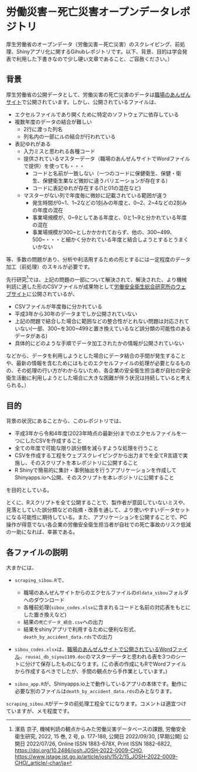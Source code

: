 # 労働災害－死亡災害オープンデータレポジトリ

厚生労働省のオープンデータ（労働災害－死亡災害）のスクレイピング、前処理、Shinyアプリ化に関するGihubレポジトリです。以下、背景、目的は学会発表で利用した下書きなので少し硬い文章であること、ご容赦ください。）

## 背景

厚生労働省の公開データとして、労働災害の死亡災害のデータは[職場のあんぜんサイト](https://anzeninfo.mhlw.go.jp/anzen_pg/SIB_FND.html)で公開されています。しかし、公開されているファイルは、

* エクセルファイルであり開くために特定のソフトウェアに依存している
* 複数年度のデータの結合が難しい
    * 2行に渡った列名
    * 列名内の一部にルの結合が行われている
* 表記ゆれがある
    * 入力ミスと思われる各種コード
    * 提供されているマスターデータ（職場のあんぜんサイトでWordファイルで提供）を使っても・・・
        * コードと名前が一致しない（一つのコードに保健衛生、保健・衛生、保健衛生業など微妙に違うバリエーションが存在する）    
        * コードに表記ゆれが存在する(1と01の混在など)
    * マスターがない列で年度毎に微妙に記載されている範囲が違う
        * 発生時間が0~1、1~2などの1刻みの年度と、0~2、2~4などの2刻みの年度の混在
        * 事業場規模が、0~9としてある年度と、0と1~9と分かれている年度の混在
        * 事業場規模が300~としかかかれておらず、他の、300~499、500~・・・と細かく分かれている年度と結合しようとするとうまくいかない

等、多数の問題があり、分析や利活用するための形とするには一定程度のデータ加工（前処理）のスキルが必要です。

先行研究[^1]では、上記の問題の一部について解決されて、解決された、より機械判読に適した形のCSVファイルが成果物として[労働安全衛生総合研究所のウェブサイト](https://www.jniosh.johas.go.jp/publication/houkoku/houkoku_2022_01.html)に公開されているが、

* CSVファイルが年度毎に分かれている
* 平成3年から30年のデータまでしか公開されていない
* 上記の問題で結合した場合に範囲などの整合性がとれない問題は対応されていない(一部、300~を300~499と置き換えているなど誤分類の可能性のあるデータがある)
* 具体的にどのような手順でデータ加工されたかの情報が公開されていない

などから、データを利用しようとした場合にデータ結合の手間が発生することや、最新の情報を含むためにはもとのエクセルファイルの処理が必要となるものの、その処理の行い方がわからないため、各企業の安全衛生担当者が自社の安全衛生活動に利用しようとした場合に大きな困難が伴う状況は持続していると考えられる。）

## 目的

背景の状況にあることから、このレポジトリでは、

* 平成3年から令和4年度(2023年時点の最新分)までのエクセルファイルを一つにしたCSVを作成すること
* 全ての年度で可能な限り誤分類を減らすような処理を行うこと
* CSVを作成する工程をウェブスクレイピングから出力までを全てR言語で実施し、そのスクリプトを本レポジトリに公開すること
* R Shinyで簡易的に集計・事例抽出を行うアプリケーションを作成してShinyapps.ioへ公開、そのスクリプトを本レポジトリに公開すること

を目的としている。

とくに、Rスクリプトを全て公開することで、製作者が意図していないミスや、見落としていた誤分類などの指摘・改善を通して、より使いやすいデータセットになる可能性に期待している。また、アプリケーションを公開することで、PC操作が得意でない各企業の労働安全衛生担当者が自社での死亡事故のリスク低減の一助になれば、幸甚である。


[^1]: 濱島 京子, 機械判読の観点からみた労働災害データベースの課題, 労働安全衛生研究, 2022, 15 巻, 2 号, p. 177-188, 公開日 2022/09/30, [早期公開] 公開日 2022/07/26, Online ISSN 1883-678X, Print ISSN 1882-6822, https://doi.org/10.2486/josh.JOSH-2022-0009-CHO, https://www.jstage.jst.go.jp/article/josh/15/2/15_JOSH-2022-0009-CHO/_article/-char/ja


## 各ファイルの説明

大まかには、

* `scraping_sibou.R`で、
    * 職場のあんぜんサイトからのエクセルファイルの`dldata_sibou`フォルダへのダウンロード
    * 各種前処理(`sibou_codes.xlsx`に含まれるコードと名前の対応表をもとにした置き換えなど)
    * 結果の`死亡データ_統合.csv`への出力
    * 結果をshinyアプリで利用するために便利な形式、`death_by_accident_data.rds`での出力

* `sibou_codes.xlsx`は、[職場のあんぜんサイトで公開されているWordファイル](https://anzeninfo.mhlw.go.jp/anzen_pg/rousai_db_siyou1109.doc)、`rousai_db_siyou1109.doc`のマスターデータと思われる表を3つのシートに分けて保存したものになります。(この表の作成にもRでWordファイルから作成するべきでしたが、手間の観点から手作業としています。)

* `sibou_app.R`が、Shinyapps.io上で動作しているアプリの本体です。動作に必要な別のファイルは`death_by_accident_data.rds`のみとなります。

`scraping_sibou.R`がデータの前処理工程全てになります。コメントは適宜つけていますが、メモ程度です。